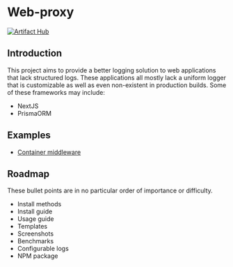 # Web-proxy

[![Artifact Hub](https://img.shields.io/endpoint?url=https://artifacthub.io/badge/repository/web-proxy)](https://artifacthub.io/packages/search?repo=web-proxy)

## Introduction

This project aims to provide a better logging solution to web applications that lack structured logs.
These applications all mostly lack a uniform logger that is customizable as well as even non-existent in production
builds.
Some of these frameworks may include:

- NextJS
- PrismaORM

## Examples

- [Container middleware](https://github.com/maxpeterkaya/web-proxy/tree/main/examples/container-middleware)

## Roadmap

These bullet points are in no particular order of importance or difficulty.

- Install methods
- Install guide
- Usage guide
- Templates
- Screenshots
- Benchmarks
- Configurable logs
- NPM package